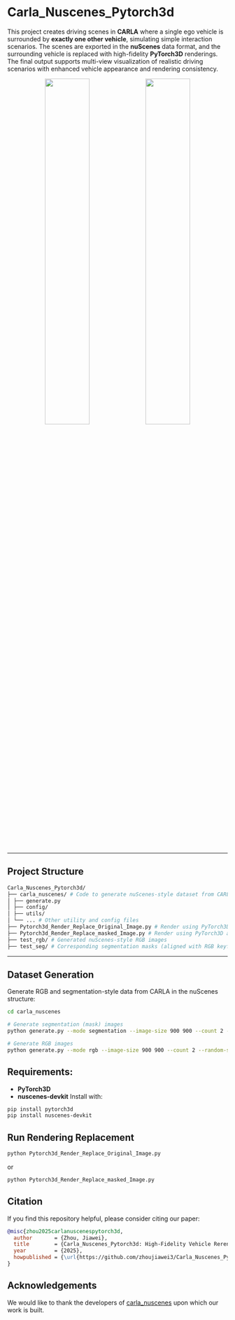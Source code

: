 # Carla_Nuscenes_Pytorch3d

This project creates driving scenes in **CARLA** where a single ego vehicle is surrounded by **exactly one other vehicle**, simulating simple interaction scenarios. The scenes are exported in the **nuScenes** data format, and the surrounding vehicle is replaced with high-fidelity **PyTorch3D** renderings. The final output supports multi-view visualization of realistic driving scenarios with enhanced vehicle appearance and rendering consistency.

<p align="center">
  <img src="https://github.com/zhoujiawei3/Carla_Nuscenes_Pytorch3d/tree/main/upload_rendered_images_6_13_test_with_rgb/scene_0//multi_view_original_scene0_sample0.png" width="45%"/>
  <img src="https://github.com/zhoujiawei3/Carla_Nuscenes_Pytorch3d/tree/main/upload_rendered_images_6_13_test_with_rgb/scene_0/multi_view_blended_scene0_sample0.png" width="45%"/>
</p>

---

## Project Structure
```bash
Carla_Nuscenes_Pytorch3d/
├── carla_nuscenes/ # Code to generate nuScenes-style dataset from CARLA
│ ├── generate.py
│ ├── config/
│ ├── utils/
│ └── ... # Other utility and config files
├── Pytorch3d_Render_Replace_Original_Image.py # Render using PyTorch3D and replace vehicles in original images
├── Pytorch3d_Render_Replace_masked_Image.py # Render using PyTorch3D and replace vehicles in masked regions
├── test_rgb/ # Generated nuScenes-style RGB images
├── test_seg/ # Corresponding segmentation masks (aligned with RGB keyframes)
```


---

## Dataset Generation

Generate RGB and segmentation-style data from CARLA in the nuScenes structure:

```bash
cd carla_nuscenes

# Generate segmentation (mask) images
python generate.py --mode segmentation --image-size 900 900 --count 2 --random-seed 0 --root ./test_seg

# Generate RGB images
python generate.py --mode rgb --image-size 900 900 --count 2 --random-seed 0 --root ./test_rgb
```

## Requirements:
- **PyTorch3D**
- **nuscenes-devkit**
Install with:
```bash
pip install pytorch3d
pip install nuscenes-devkit
```


## Run Rendering Replacement
```bash
python Pytorch3d_Render_Replace_Original_Image.py
```

or

```bash
python Pytorch3d_Render_Replace_masked_Image.py
```

## Citation

If you find this repository helpful, please consider citing our paper:

```bibtex
@misc{zhou2025carlanuscenespytorch3d,
  author       = {Zhou, Jiawei},
  title        = {Carla_Nuscenes_Pytorch3d: High-Fidelity Vehicle Rerendering in CARLA's multiview output Using PyTorch3D},
  year         = {2025},
  howpublished = {\url{https://github.com/zhoujiawei3/Carla_Nuscenes_Pytorch3d}},
}
```

## Acknowledgements

We would like to thank the developers of [carla_nuscenes](https://github.com/cf206cd/carla_nuscenes) upon which our work is built.
